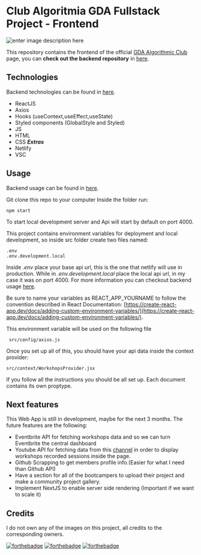 # Club Algoritmia GDA Fullstack Project - Frontend
![enter image description here](https://i.imgur.com/RZoXTcW.png)

 
This repository contains the frontend of the official [GDA Algorithmic Club](https://github.com/Club-de-Algoritmia-GDA) page, you can **check out the backend repository** in [here](https://github.com/S4ND1X/ClubAlgoritmiaBackend).

##   Technologies
Backend technologies can be found in [here](https://github.com/S4ND1X/ClubAlgoritmiaBackend).
 - ReactJS
 - Axios
 - Hooks (useContext,useEffect,useState)	
 - Styled components (GlobalStyle and Styled)
 - JS
 -  HTML
 - CSS
***Extras***
 - Netlify
 - VSC
 
## Usage
Backend usage can be found in [here](https://github.com/S4ND1X/ClubAlgoritmiaBackend).

Git clone this repo to your computer
Inside the folder run:

    npm start
To start local development server and
Api will start by default on port 4000.

This project contains environment variables for deployment and local development, so inside src folder create two files named:

    .env
    .env.development.local
 Inside *.env* place your base api url, this is the one that netlify will use in production. While in *.env.development.local* place the local api url, in my case it was on port 4000. For more information you can checkout backend usage [here](https://github.com/S4ND1X/ClubAlgoritmiaBackend).
 
Be sure to name your variables as REACT_APP_YOURNAME to follow the convention described in React Documentation: [https://create-react-app.dev/docs/adding-custom-environment-variables/](https://create-react-app.dev/docs/adding-custom-environment-variables/).
 
This environment variable will be used on the following file
   

     src/config/axios.js

Once you set up all of this, you should have your api data inside the context provider:

    src/context/WorkshopsProvider.jsx

If you follow all the instructions you should be all set up.
Each document contains its own proptype.

## Next features
This Web App is still in development, maybe for the next 3 months. The future features are the following:

 - Eventbrite API for fetching workshops data and so we can turn Eventbrite the central dashboard
 - Youtube API for fetching data from this [channel](https://www.youtube.com/channel/UCD_B4-slyYz-qYK7BI6R4oA) in order to display workshops recorded sessions inside the page.
 - Github Scrapping to get members profile info.(Easier for what I need than Github API)
 - Have a section for all of the bootcampers to upload their project and make a community project gallery.
 - Implement NextJS to enable server side rendering (Important if we want to scale it)

## Credits
I do not own any of the images on this project, all credits to the corresponding owners.

[![forthebadge](https://forthebadge.com/images/badges/made-with-javascript.svg)](https://forthebadge.com) [![forthebadge](https://forthebadge.com/images/badges/built-with-swag.svg)](https://forthebadge.com)
[![forthebadge](https://forthebadge.com/images/badges/uses-badges.svg)](https://forthebadge.com)
